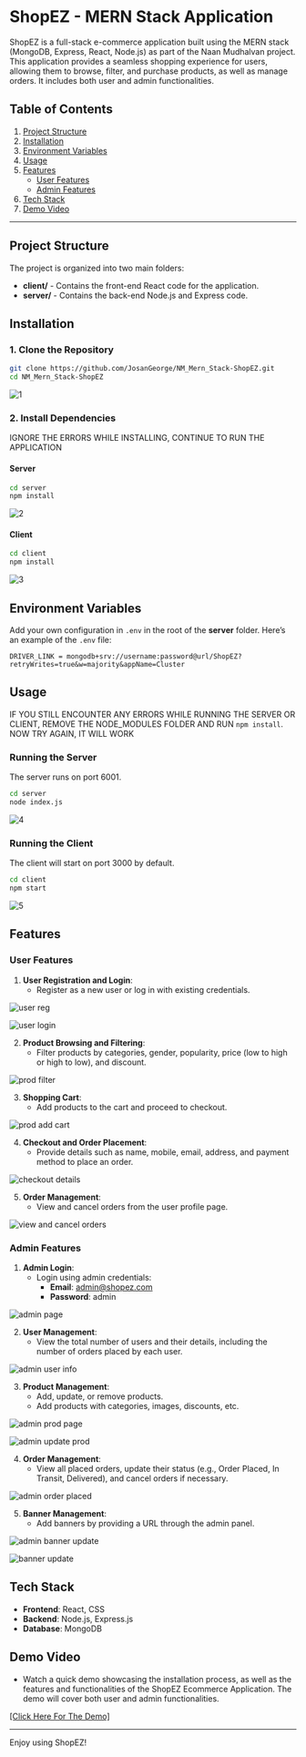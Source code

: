 # ShopEZ - MERN Stack Application

ShopEZ is a full-stack e-commerce application built using the MERN stack (MongoDB, Express, React, Node.js) as part of the Naan Mudhalvan project. This application provides a seamless shopping experience for users, allowing them to browse, filter, and purchase products, as well as manage orders. It includes both user and admin functionalities.

## Table of Contents
1. [Project Structure](#project-structure)
2. [Installation](#installation)
3. [Environment Variables](#environment-variables)
4. [Usage](#usage)
5. [Features](#features)
   - [User Features](#user-features)
   - [Admin Features](#admin-features)
6. [Tech Stack](#tech-stack)
7. [Demo Video](#demo-video)

---

## Project Structure

The project is organized into two main folders:
- **client/** - Contains the front-end React code for the application.
- **server/** - Contains the back-end Node.js and Express code.

## Installation

### 1. Clone the Repository
``` bash
git clone https://github.com/JosanGeorge/NM_Mern_Stack-ShopEZ.git
cd NM_Mern_Stack-ShopEZ
```

![1](https://github.com/user-attachments/assets/26e51f3e-bc82-485f-9e60-09a5491f9f84)


### 2. Install Dependencies
IGNORE THE ERRORS WHILE INSTALLING, CONTINUE TO RUN THE APPLICATION
#### Server
``` bash
cd server
npm install
```

![2](https://github.com/user-attachments/assets/a1d1f003-131c-40f4-a147-b0eb5f390c1a)

#### Client
``` bash
cd client
npm install
```

![3](https://github.com/user-attachments/assets/5aefed41-5559-467c-8e5c-762e3f8c8f27)


## Environment Variables

Add your own configuration in `.env` in the root of the **server** folder. Here’s an example of the `.env` file:
```
DRIVER_LINK = mongodb+srv://username:password@url/ShopEZ?retryWrites=true&w=majority&appName=Cluster
```

## Usage
IF YOU STILL ENCOUNTER ANY ERRORS WHILE RUNNING THE SERVER OR CLIENT, REMOVE THE NODE_MODULES FOLDER AND RUN `npm install`. NOW TRY AGAIN, IT WILL WORK
### Running the Server
The server runs on port 6001.
``` bash
cd server
node index.js
```

![4](https://github.com/user-attachments/assets/1d2f2f92-dca5-4f0c-90c0-d61b8db97c8a)

### Running the Client
The client will start on port 3000 by default.
``` bash
cd client
npm start
```

![5](https://github.com/user-attachments/assets/8fc43d92-5936-44d4-a32e-5addd7987214)


## Features

### User Features
1. **User Registration and Login**:
   - Register as a new user or log in with existing credentials.
     
![user reg](https://github.com/user-attachments/assets/f58866b0-5d69-4085-b2ba-4ae55de41681)

![user login](https://github.com/user-attachments/assets/2ca889a2-b5aa-4b89-96af-55f1ab7ee456)
   
2. **Product Browsing and Filtering**:
   - Filter products by categories, gender, popularity, price (low to high or high to low), and discount.
     
![prod filter](https://github.com/user-attachments/assets/141a8dbd-7e50-49be-b6d5-a689deb4d51d)
   
3. **Shopping Cart**:
   - Add products to the cart and proceed to checkout.
     
![prod add cart](https://github.com/user-attachments/assets/ad768c45-ef76-4271-ae61-7bea0edd7ad0)
   
4. **Checkout and Order Placement**:
   - Provide details such as name, mobile, email, address, and payment method to place an order.
     
![checkout details](https://github.com/user-attachments/assets/01fe54cc-dcdb-4ca7-9177-af28063bc3bc)

5. **Order Management**:
   - View and cancel orders from the user profile page.
     
![view and cancel orders](https://github.com/user-attachments/assets/4b60e647-de4d-46c7-967b-d9805e309f4a)


### Admin Features
1. **Admin Login**:
   - Login using admin credentials:
     - **Email**: admin@shopez.com
     - **Password**: admin
       
![admin page](https://github.com/user-attachments/assets/b4012a66-c85a-4b4b-b813-4ac364f441e0)

2. **User Management**:
   - View the total number of users and their details, including the number of orders placed by each user.
     
![admin user info](https://github.com/user-attachments/assets/8dca218b-7022-418c-a173-58f1ff01d556)
   
3. **Product Management**:
   - Add, update, or remove products.
   - Add products with categories, images, discounts, etc.
     
![admin prod page](https://github.com/user-attachments/assets/8b28eba3-735a-42ee-9b6a-0c8772b0b138)

![admin update prod](https://github.com/user-attachments/assets/abe3f063-f292-4b9a-9b5b-22ffc41a4a92)

4. **Order Management**:
   - View all placed orders, update their status (e.g., Order Placed, In Transit, Delivered), and cancel orders if necessary.
     
![admin order placed](https://github.com/user-attachments/assets/99ca1dca-bd99-49b1-ab52-6ba194084520)

5. **Banner Management**:
   - Add banners by providing a URL through the admin panel.
     
![admin banner update](https://github.com/user-attachments/assets/ee4aaddf-4322-4c85-a44e-6000ae6a5b5e)

![banner update](https://github.com/user-attachments/assets/fa993eb3-5068-4bee-98d3-e7f8782967aa)


## Tech Stack
- **Frontend**: React, CSS
- **Backend**: Node.js, Express.js
- **Database**: MongoDB

## Demo Video
- Watch a quick demo showcasing the installation process, as well as the features and functionalities of the ShopEZ Ecommerce Application. The demo will cover both user and admin functionalities.

[[Click Here For The Demo]](https://drive.google.com/file/d/1MYC1tMsTOqXuh5dozuBPEW3iWxyTXhYB/view?usp=drivesdk)


---

Enjoy using ShopEZ!
